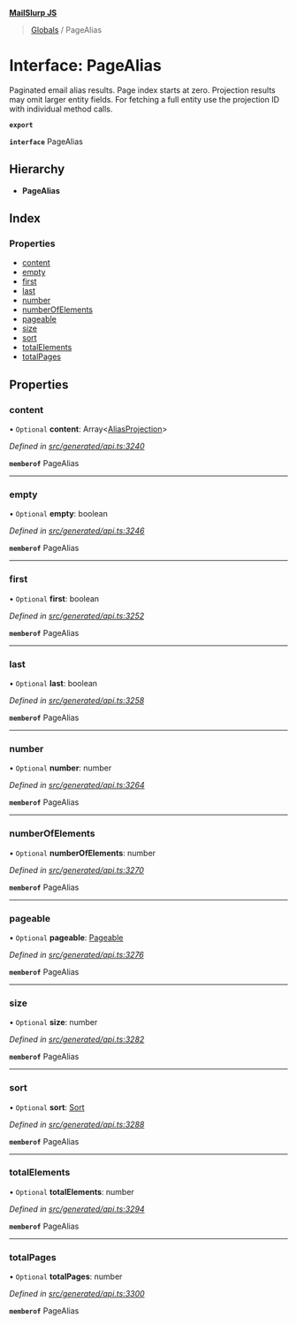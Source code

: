 **[MailSlurp JS](../README.md)**

> [Globals](../README.md) / PageAlias

# Interface: PageAlias

Paginated email alias results. Page index starts at zero. Projection results may omit larger entity fields. For fetching a full entity use the projection ID with individual method calls.

**`export`** 

**`interface`** PageAlias

## Hierarchy

* **PageAlias**

## Index

### Properties

* [content](pagealias.md#content)
* [empty](pagealias.md#empty)
* [first](pagealias.md#first)
* [last](pagealias.md#last)
* [number](pagealias.md#number)
* [numberOfElements](pagealias.md#numberofelements)
* [pageable](pagealias.md#pageable)
* [size](pagealias.md#size)
* [sort](pagealias.md#sort)
* [totalElements](pagealias.md#totalelements)
* [totalPages](pagealias.md#totalpages)

## Properties

### content

• `Optional` **content**: Array\<[AliasProjection](aliasprojection.md)>

*Defined in [src/generated/api.ts:3240](https://github.com/mailslurp/mailslurp-client/blob/3871a9e/src/generated/api.ts#L3240)*

**`memberof`** PageAlias

___

### empty

• `Optional` **empty**: boolean

*Defined in [src/generated/api.ts:3246](https://github.com/mailslurp/mailslurp-client/blob/3871a9e/src/generated/api.ts#L3246)*

**`memberof`** PageAlias

___

### first

• `Optional` **first**: boolean

*Defined in [src/generated/api.ts:3252](https://github.com/mailslurp/mailslurp-client/blob/3871a9e/src/generated/api.ts#L3252)*

**`memberof`** PageAlias

___

### last

• `Optional` **last**: boolean

*Defined in [src/generated/api.ts:3258](https://github.com/mailslurp/mailslurp-client/blob/3871a9e/src/generated/api.ts#L3258)*

**`memberof`** PageAlias

___

### number

• `Optional` **number**: number

*Defined in [src/generated/api.ts:3264](https://github.com/mailslurp/mailslurp-client/blob/3871a9e/src/generated/api.ts#L3264)*

**`memberof`** PageAlias

___

### numberOfElements

• `Optional` **numberOfElements**: number

*Defined in [src/generated/api.ts:3270](https://github.com/mailslurp/mailslurp-client/blob/3871a9e/src/generated/api.ts#L3270)*

**`memberof`** PageAlias

___

### pageable

• `Optional` **pageable**: [Pageable](pageable.md)

*Defined in [src/generated/api.ts:3276](https://github.com/mailslurp/mailslurp-client/blob/3871a9e/src/generated/api.ts#L3276)*

**`memberof`** PageAlias

___

### size

• `Optional` **size**: number

*Defined in [src/generated/api.ts:3282](https://github.com/mailslurp/mailslurp-client/blob/3871a9e/src/generated/api.ts#L3282)*

**`memberof`** PageAlias

___

### sort

• `Optional` **sort**: [Sort](sort.md)

*Defined in [src/generated/api.ts:3288](https://github.com/mailslurp/mailslurp-client/blob/3871a9e/src/generated/api.ts#L3288)*

**`memberof`** PageAlias

___

### totalElements

• `Optional` **totalElements**: number

*Defined in [src/generated/api.ts:3294](https://github.com/mailslurp/mailslurp-client/blob/3871a9e/src/generated/api.ts#L3294)*

**`memberof`** PageAlias

___

### totalPages

• `Optional` **totalPages**: number

*Defined in [src/generated/api.ts:3300](https://github.com/mailslurp/mailslurp-client/blob/3871a9e/src/generated/api.ts#L3300)*

**`memberof`** PageAlias
